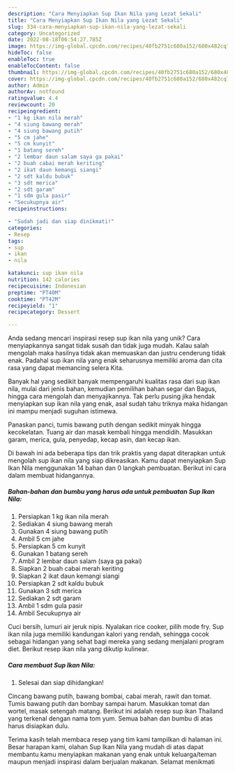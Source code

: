 ```yaml
---
description: "Cara Menyiapkan Sup Ikan Nila yang Lezat Sekali"
title: "Cara Menyiapkan Sup Ikan Nila yang Lezat Sekali"
slug: 334-cara-menyiapkan-sup-ikan-nila-yang-lezat-sekali
category: Uncategorized
date: 2022-08-18T06:54:27.785Z
image: https://img-global.cpcdn.com/recipes/40fb2751c680a152/680x482cq70/sup-ikan-nila-foto-resep-utama.jpg
hideToc: false
enableToc: true
enableTocContent: false
thumbnail: https://img-global.cpcdn.com/recipes/40fb2751c680a152/680x482cq70/sup-ikan-nila-foto-resep-utama.jpg
cover: https://img-global.cpcdn.com/recipes/40fb2751c680a152/680x482cq70/sup-ikan-nila-foto-resep-utama.jpg
author: Admin
authorAv: notfound
ratingvalue: 4.4
reviewcount: 20
recipeingredient:
- "1 kg ikan nila merah"
- "4 siung bawang merah"
- "4 siung bawang putih"
- "5 cm jahe"
- "5 cm kunyit"
- "1 batang sereh"
- "2 lembar daun salam saya ga pakai"
- "2 buah cabai merah keriting"
- "2 ikat daun kemangi siangi"
- "2 sdt kaldu bubuk"
- "3 sdt merica"
- "2 sdt garam"
- "1 sdm gula pasir"
- "Secukupnya air"
recipeinstructions:

- "Sudah jadi dan siap dinikmati!"
categories:
- Resep
tags:
- sup
- ikan
- nila

katakunci: sup ikan nila 
nutrition: 142 calories
recipecuisine: Indonesian
preptime: "PT40M"
cooktime: "PT42M"
recipeyield: "1"
recipecategory: Dessert

---
```





Anda sedang mencari inspirasi resep sup ikan nila yang unik? Cara menyiapkannya sangat tidak susah dan tidak juga mudah. Kalau salah mengolah maka hasilnya tidak akan memuaskan dan justru cenderung tidak enak. Padahal sup ikan nila yang enak seharusnya memiliki aroma dan cita rasa yang dapat memancing selera Kita.





Banyak hal yang sedikit banyak mempengaruhi kualitas rasa dari sup ikan nila, mulai dari jenis bahan, kemudian pemilihan bahan segar dan Bagus, hingga cara mengolah dan menyajikannya. Tak perlu pusing jika hendak menyiapkan sup ikan nila yang enak,      asal sudah tahu triknya maka hidangan ini mampu menjadi suguhan istimewa.














Panaskan panci, tumis bawang putih dengan sedikit minyak hingga kecokelatan. Tuang air dan masak kembali hingga mendidih. Masukkan garam, merica, gula, penyedap, kecap asin, dan kecap ikan.






Di bawah ini ada beberapa tips dan trik praktis yang dapat diterapkan untuk mengolah sup ikan nila yang siap dikreasikan. Kamu dapat menyiapkan Sup Ikan Nila menggunakan 14 bahan dan 0 langkah pembuatan. Berikut ini cara dalam membuat hidangannya.

<!--inarticleads1-->

##### Bahan-bahan dan bumbu yang harus ada untuk pembuatan Sup Ikan Nila:

1. Persiapkan 1 kg ikan nila merah
1. Sediakan 4 siung bawang merah
1. Gunakan 4 siung bawang putih
1. Ambil 5 cm jahe
1. Persiapkan 5 cm kunyit
1. Gunakan 1 batang sereh
1. Ambil 2 lembar daun salam (saya ga pakai)
1. Siapkan 2 buah cabai merah keriting
1. Siapkan 2 ikat daun kemangi siangi
1. Persiapkan 2 sdt kaldu bubuk
1. Gunakan 3 sdt merica
1. Sediakan 2 sdt garam
1. Ambil 1 sdm gula pasir
1. Ambil Secukupnya air


Cuci bersih, lumuri air jeruk nipis. Nyalakan rice cooker, pilih mode fry. Sup ikan nila juga memiliki kandungan kalori yang rendah, sehingga cocok sebagai hidangan yang sehat bagi mereka yang sedang menjalani program diet. Berikut resep ikan nila yang dikutip kulinear. 

<!--inarticleads2-->

##### Cara membuat Sup Ikan Nila:


1. Selesai dan siap dihidangkan!

Cincang bawang putih, bawang bombai, cabai merah, rawit dan tomat. Tumis bawang putih dan bombay sampai harum. Masukkan tomat dan wortel, masak setengah matang. Berikut ini adalah resep sup ikan Thailand yang terkenal dengan nama tom yum. Semua bahan dan bumbu di atas harus disiapkan dulu. 

Terima kasih telah membaca resep yang tim kami tampilkan di halaman ini. Besar harapan kami, olahan Sup Ikan Nila yang mudah di atas dapat membantu kamu menyiapkan makanan yang enak untuk keluarga/teman maupun menjadi inspirasi dalam berjualan makanan. Selamat menikmati
